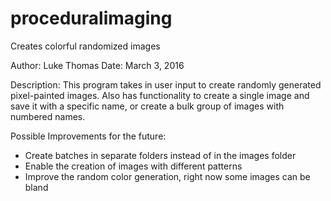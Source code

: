 # proceduralimaging
Creates colorful randomized images


Author: Luke Thomas
Date: March 3, 2016

Description: This program takes in user input to create randomly generated
pixel-painted images. Also has functionality to create a single image and
save it with a specific name, or create a bulk group of images with numbered
names.

Possible Improvements for the future:
- Create batches in separate folders instead of in the images folder
- Enable the creation of images with different patterns
- Improve the random color generation, right now some images can be bland